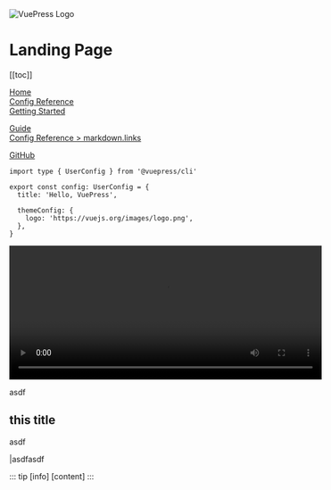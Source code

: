 <!-- # Hello LunarVim 🍝 -->
<!-- --- -->
<!-- lang: en-US -->
<!-- title: Title of this page -->
<!-- description: Description of this page -->
<!-- --- -->

<!-- ![LunarVim Logo](/assets/lunarvim_logo.png) -->

<img :src="$withBase('/assets/lunarvim_logo.png')" alt="VuePress Logo">

# Landing Page

[[toc]]
<!-- relative path -->
[Home](../README.md)  
[Config Reference](../reference/config.md)  
[Getting Started](./getting-started.md)  
<!-- absolute path -->
[Guide](/guide/README.md)  
[Config Reference > markdown.links](/reference/config.md#links)  
<!-- URL -->
[GitHub](https://github.com)  

```ts{1,6-8}
import type { UserConfig } from '@vuepress/cli'

export const config: UserConfig = {
  title: 'Hello, VuePress',

  themeConfig: {
    logo: 'https://vuejs.org/images/logo.png',
  },
}
```
<video width="560" height="240" controls>
  <source src="https://sample-videos.com/video123/mp4/480/big_buck_bunny_480p_1mb.mp4" type="video/mp4">
  Your browser does not support the video tag.
</video> 

asdf


## this title


asdf

|asdfasdf


::: tip [info]
[content]
:::

<!-- tip -->
<!-- warning -->
<!-- danger -->
<!-- details -->
<!-- codeGroup -->
<!-- codeGroupItem -->

